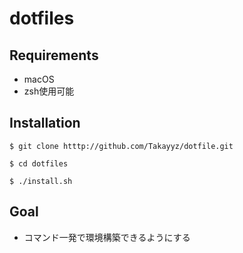 # dotfiles
## Requirements
- macOS
- zsh使用可能
  
## Installation
```
$ git clone htttp://github.com/Takayyz/dotfile.git
  
$ cd dotfiles
  
$ ./install.sh
```

## Goal
- コマンド一発で環境構築できるようにする
